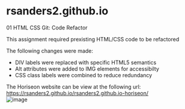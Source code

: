 # rsanders2.github.io 

01 HTML CSS Git: Code Refactor

This assignment required prexisting HTML/CSS code to be refactored    

The following changes were made:  

- DIV labels were replaced with specific HTML5 semantics       
- Alt attributes were added to IMG elements for accessibilty    
- CSS class labels were combined to reduce redundancy   

The Horiseon website can be view at the following url: https://rsanders2.github.io/rsanders2.github.io-horiseon/     
![image](https://user-images.githubusercontent.com/84297480/120406504-ff9c5900-c318-11eb-985b-01bca208cb96.png)
